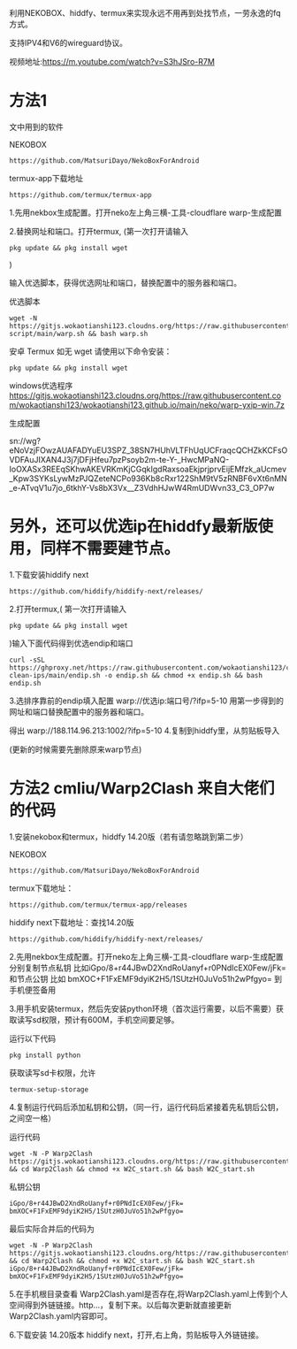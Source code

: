 利用NEKOBOX、hiddfy、termux来实现永远不用再到处找节点，一劳永逸的fq方式。 



支持IPV4和V6的wireguard协议。 




视频地址:https://m.youtube.com/watch?v=S3hJSro-R7M


# 方法1

文中用到的软件 

NEKOBOX 
``` 
https://github.com/MatsuriDayo/NekoBoxForAndroid
```
termux-app下载地址
``` 
https://github.com/termux/termux-app 
``` 
1.先用nekbox生成配置。打开neko左上角三横-工具-cloudflare warp-生成配置

2.替换网址和端口。打开termux,
(第一次打开请输入
``` 
pkg update && pkg install wget 
``` 
)

输入优选脚本，获得优选网址和端口，替换配置中的服务器和端口。



优选脚本
``` 
wget -N https://gitjs.wokaotianshi123.cloudns.org/https://raw.githubusercontent.com/wokaotianshi123/warp-script/main/warp.sh && bash warp.sh 
``` 
安卓 Termux 如无 wget 请使用以下命令安装：
``` 
pkg update && pkg install wget
``` 

windows优选程序 https://gitjs.wokaotianshi123.cloudns.org/https://raw.githubusercontent.com/wokaotianshi123/wokaotianshi123.github.io/main/neko/warp-yxip-win.7z

生成配置

sn://wg?eNoVzjFOwzAUAFADYuEU3SPZ_38SN7HUhVLTFhUqUCFraqcQCHZkKCFsOVDFAuJIXAN4J3j7jDFjHfeu7pzPsoyb2m-te-Y-_HwcMPaNQ-IoOXASx3REEqSKhwAKEVRKmKjCGqkIgdRaxsoaEkjprjprvEijEMfzk_aUcmev_Kpw3SYKsLywMzPJQZeteNCPo936Kb8cRxr122ShM9tV5zRNBF6vXt6nMN_e-ATvqV1u7jo_6tkhY-Vs8bX3Vx__Z3VdhHJwW4RmUDWvn33_C3_OP7w


# 另外，还可以优选ip在hiddfy最新版使用，同样不需要建节点。

1.下载安装hiddify next
``` 
https://github.com/hiddify/hiddify-next/releases/
``` 

2.打开termux,(
第一次打开请输入
```
pkg update && pkg install wget 
```
)输入下面代码得到优选endip和端口
``` 
curl -sSL https://ghproxy.net/https://raw.githubusercontent.com/wokaotianshi123/cf-clean-ips/main/endip.sh -o endip.sh && chmod +x endip.sh && bash endip.sh
``` 

3.选排序靠前的endip填入配置 warp://优选ip:端口号/?ifp=5-10 用第一步得到的网址和端口替换配置中的服务器和端口。

得出 warp://188.114.96.213:1002/?ifp=5-10
4.复制到hiddfy里，从剪贴板导入

(更新的时候需要先删除原来warp节点)



# 方法2 cmliu/Warp2Clash 来自大佬们的代码

1.安装nekobox和termux，hiddfy 14.20版（若有请忽略跳到第二步）

NEKOBOX 
``` 
https://github.com/MatsuriDayo/NekoBoxForAndroid
``` 
termux下载地址：
```
https://github.com/termux/termux-app/releases
```
hiddify next下载地址：查找14.20版
``` 
https://github.com/hiddify/hiddify-next/releases/
``` 

2.先用nekbox生成配置。打开neko左上角三横-工具-cloudflare warp-生成配置
分别复制节点私钥 比如iGpo/8+r44JBwD2XndRoUanyf+r0PNdIcEX0Few/jFk= 和节点公钥 比如 bmXOC+F1FxEMF9dyiK2H5/1SUtzH0JuVo51h2wPfgyo= 到手机便签备用

3.用手机安装termux，然后先安装python环境（首次运行需要，以后不需要）获取读写sd权限，预计有600M，手机空间要足够。

运行以下代码
``` 
pkg install python
```
获取读写sd卡权限，允许
``` 
termux-setup-storage
``` 
4.复制运行代码后添加私钥和公钥，（同一行，运行代码后紧接着先私钥后公钥，之间空一格）

运行代码

``` 
wget -N -P Warp2Clash https://gitjs.wokaotianshi123.cloudns.org/https://raw.githubusercontent.com/wokaotianshi123/Warp2Clash/main/W2C_start.sh && cd Warp2Clash && chmod +x W2C_start.sh && bash W2C_start.sh  
``` 
私钥公钥
``` 
iGpo/8+r44JBwD2XndRoUanyf+r0PNdIcEX0Few/jFk= bmXOC+F1FxEMF9dyiK2H5/1SUtzH0JuVo51h2wPfgyo=
``` 

最后实际合并后的代码为
``` 
wget -N -P Warp2Clash https://gitjs.wokaotianshi123.cloudns.org/https://raw.githubusercontent.com/wokaotianshi123/Warp2Clash/main/W2C_start.sh && cd Warp2Clash && chmod +x W2C_start.sh && bash W2C_start.sh iGpo/8+r44JBwD2XndRoUanyf+r0PNdIcEX0Few/jFk= bmXOC+F1FxEMF9dyiK2H5/1SUtzH0JuVo51h2wPfgyo=
``` 

5.在手机根目录查看 Warp2Clash.yaml是否存在,将Warp2Clash.yaml上传到个人空间得到外链链接。http...，复制下来。以后每次更新就直接更新Warp2Clash.yaml内容即可。

6.下载安装 14.20版本 hiddify next，打开,右上角，剪贴板导入外链链接。
